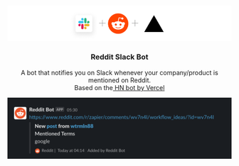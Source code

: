 <div align="center">
    <picture>
        <img alt="Banner" src="./public/Banner.png">
    </picture>
    <h3 align="center">Reddit Slack Bot</h3> 
    <p>A bot that notifies you on Slack whenever your company/product is mentioned on Reddit. <br/> Based on the<a href="https://github.com/vercel-labs/hacker-news-slack-bot"> HN bot by Vercel</a> </p>
    <picture>
        <img alt="Demo" src="./public/screenshot.png">
    </picture>
</div>
